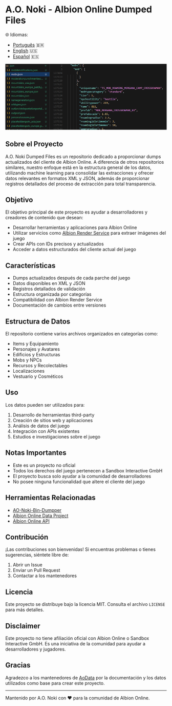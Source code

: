 # A.O. Noki - Albion Online Dumped Files

🌐 Idiomas:
- [Português](README.md) 🇧🇷
- [English](README.en.md) 🇺🇸
- [Español](README.es.md) 🇪🇸

![preview](preview.png)

## Sobre el Proyecto

A.O. Noki Dumped Files es un repositorio dedicado a proporcionar dumps actualizados del cliente de Albion Online. A diferencia de otros repositorios similares, nuestro enfoque está en la estructura general de los datos, utilizando machine learning para consolidar las extracciones y ofrecer datos relevantes en formatos XML y JSON, además de proporcionar registros detallados del proceso de extracción para total transparencia.

## Objetivo

El objetivo principal de este proyecto es ayudar a desarrolladores y creadores de contenido que desean:

- Desarrollar herramientas y aplicaciones para Albion Online
- Utilizar servicios como [Albion Render Service](https://wiki.albiononline.com/wiki/API:Render_service) para extraer imágenes del juego
- Crear APIs con IDs precisos y actualizados
- Acceder a datos estructurados del cliente actual del juego

## Características

- Dumps actualizados después de cada parche del juego
- Datos disponibles en XML y JSON
- Registros detallados de validación
- Estructura organizada por categorías
- Compatibilidad con Albion Render Service
- Documentación de cambios entre versiones

## Estructura de Datos

El repositorio contiene varios archivos organizados en categorías como:

- Items y Equipamiento
- Personajes y Avatares
- Edificios y Estructuras
- Mobs y NPCs
- Recursos y Recolectables
- Localizaciones
- Vestuario y Cosméticos

## Uso

Los datos pueden ser utilizados para:

1. Desarrollo de herramientas third-party
2. Creación de sitios web y aplicaciones
3. Análisis de datos del juego
4. Integración con APIs existentes
5. Estudios e investigaciones sobre el juego

## Notas Importantes

- Este es un proyecto no oficial
- Todos los derechos del juego pertenecen a Sandbox Interactive GmbH
- El proyecto busca solo ayudar a la comunidad de desarrolladores
- No posee ninguna funcionalidad que altere el cliente del juego

## Herramientas Relacionadas

- [AO-Noki-Bin-Dumpper](https://github.com/AO-Noki/noki-bin-dumpper)
- [Albion Online Data Project](https://www.albion-online-data.com/)
- [Albion Online API](https://wiki.albiononline.com/wiki/API_and_Client)

## Contribución

¡Las contribuciones son bienvenidas! Si encuentras problemas o tienes sugerencias, siéntete libre de:

1. Abrir un Issue
2. Enviar un Pull Request
3. Contactar a los mantenedores

## Licencia

Este proyecto se distribuye bajo la licencia MIT. Consulta el archivo `LICENSE` para más detalles.

## Disclaimer

Este proyecto no tiene afiliación oficial con Albion Online o Sandbox Interactive GmbH. Es una iniciativa de la comunidad para ayudar a desarrolladores y jugadores.

## Gracias

Agradezco a los mantenedores de [AoData](https://github.com/ao-data) por la documentación y los datos utilizados como base para crear este proyecto.

---

Mantenido por A.O. Noki con ❤️ para la comunidad de Albion Online. 